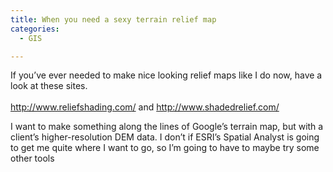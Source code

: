 ```yaml
---
title: When you need a sexy terrain relief map
categories:
  - GIS

---
```

If you&#8217;ve ever needed to make nice looking relief maps like I do now, have a look at these sites.  
<a target="_blank" href="http://www.reliefshading.com/"><br />http://www.reliefshading.com/</a> and <a target="_blank" href="http://www.shadedrelief.com/">http://www.shadedrelief.com/</a>

I want to make something along the lines of Google&#8217;s terrain map, but with a client&#8217;s higher-resolution DEM data. I don&#8217;t if ESRI&#8217;s Spatial Analyst is going to get me quite where I want to go, so I&#8217;m going to have to maybe try some other tools